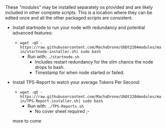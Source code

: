 These *"modules"* may be installed separately os provided and are likely included in other complete scripts. This is a location where they can be edited once and all the other packaged scripts are consistent.
  
- Install startnode to run your node with redundancy and potential advanced features:
  - `wget -qO - https://raw.githubusercontent.com/MachoDrone/UbDt2204modules/main/startnode-installer.sh| sudo bash`
    - Run with: `./startnode.sh`
      - Includes restart redundancy for the slim chance the node drops to bash.
      - Timestamp for when node started or failed.
  
- Install TPS-Report to watch your average Tokens Per Second:
  - `wget -qO - https://raw.githubusercontent.com/MachoDrone/UbDt2204modules/main/TPS-Report-installer.sh| sudo bash`
    - Run with: `./TPS-Reports.sh`
      - No cover sheet required ;-
    
  more to come
